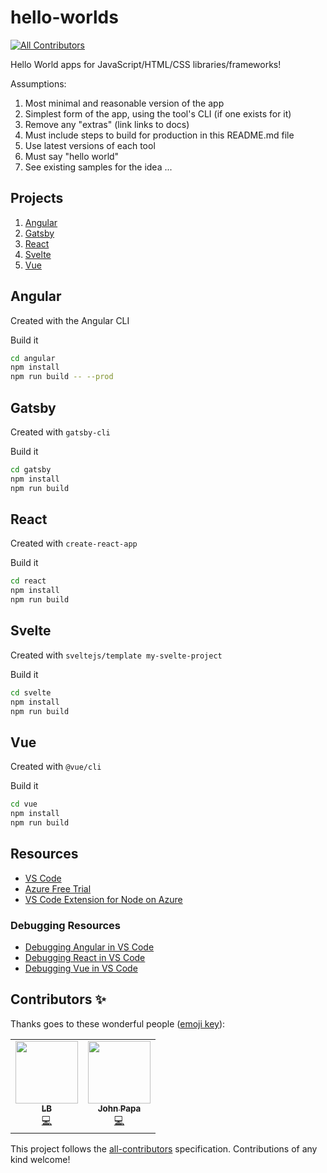 # hello-worlds
<!-- ALL-CONTRIBUTORS-BADGE:START - Do not remove or modify this section -->
[![All Contributors](https://img.shields.io/badge/all_contributors-2-orange.svg?style=flat-square)](#contributors-)
<!-- ALL-CONTRIBUTORS-BADGE:END -->

Hello World apps for JavaScript/HTML/CSS libraries/frameworks!

Assumptions:

1. Most minimal and reasonable version of the app
1. Simplest form of the app, using the tool's CLI (if one exists for it)
1. Remove any "extras" (link links to docs)
1. Must include steps to build for production in this README.md file
1. Use latest versions of each tool
1. Must say "hello world"
1. See existing samples for the idea ...

## Projects

1. [Angular](#Angular)
1. [Gatsby](#Gatsby)
1. [React](#React)
1. [Svelte](#Svelte)
1. [Vue](#Vue)

## Angular

Created with the Angular CLI

Build it

```bash
cd angular
npm install
npm run build -- --prod
```

## Gatsby

Created with `gatsby-cli`

Build it

```bash
cd gatsby
npm install
npm run build
```

## React

Created with `create-react-app`

Build it

```bash
cd react
npm install
npm run build
```

## Svelte

Created with `sveltejs/template my-svelte-project`

Build it

```bash
cd svelte
npm install
npm run build
```

## Vue

Created with `@vue/cli`

Build it

```bash
cd vue
npm install
npm run build
```

## Resources

- [VS Code](https://code.visualstudio.com?wt.mc_id=helloworlds-github-jopapa)
- [Azure Free Trial](https://azure.microsoft.com/en-us/free/?wt.mc_id=helloworlds-github-jopapa)
- [VS Code Extension for Node on Azure](https://marketplace.visualstudio.com/items?itemName=ms-vscode.vscode-node-azure-pack&WT.mc_id=helloworlds-github-jopapa)

### Debugging Resources

- [Debugging Angular in VS Code](https://code.visualstudio.com/docs/nodejs/angular-tutorial?wt.mc_id=helloworlds-github-jopapa)
- [Debugging React in VS Code](https://code.visualstudio.com/docs/nodejs/reactjs-tutorial?wt.mc_id=helloworlds-github-jopapa)
- [Debugging Vue in VS Code](https://code.visualstudio.com/docs/nodejs/vuejs-tutorial?wt.mc_id=helloworlds-github-jopapa)

## Contributors ✨

Thanks goes to these wonderful people ([emoji key](https://allcontributors.org/docs/en/emoji-key)):

<!-- ALL-CONTRIBUTORS-LIST:START - Do not remove or modify this section -->
<!-- prettier-ignore-start -->
<!-- markdownlint-disable -->
<table>
  <tr>
    <td align="center"><a href="https://github.com/laurieontech"><img src="https://avatars3.githubusercontent.com/u/15000607?v=4" width="100px;" alt=""/><br /><sub><b>LB</b></sub></a><br /><a href="https://github.com/johnpapa/hello-worlds/commits?author=laurieontech" title="Code">💻</a></td>
    <td align="center"><a href="http://johnpapa.net"><img src="https://avatars2.githubusercontent.com/u/1202528?v=4" width="100px;" alt=""/><br /><sub><b>John Papa</b></sub></a><br /><a href="https://github.com/johnpapa/hello-worlds/commits?author=johnpapa" title="Code">💻</a></td>
  </tr>
</table>

<!-- markdownlint-enable -->
<!-- prettier-ignore-end -->
<!-- ALL-CONTRIBUTORS-LIST:END -->

This project follows the [all-contributors](https://github.com/all-contributors/all-contributors) specification. Contributions of any kind welcome!